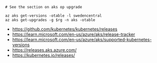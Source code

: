 ```
# See the section on aks op upgrade

az aks get-versions -otable -l swedencentral
az aks get-upgrades -g $rg -n aks -otable
```

- https://github.com/kubernetes/kubernetes/releases
- https://learn.microsoft.com/en-us/azure/aks/release-tracker
- https://learn.microsoft.com/en-us/azure/aks/supported-kubernetes-versions
- https://releases.aks.azure.com/
- https://kubernetes.io/releases/
